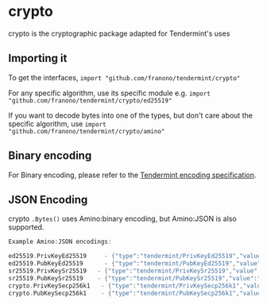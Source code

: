 # crypto

crypto is the cryptographic package adapted for Tendermint's uses

## Importing it
To get the interfaces,
`import "github.com/franono/tendermint/crypto"`

For any specific algorithm, use its specific module e.g.
`import "github.com/franono/tendermint/crypto/ed25519"`

If you want to decode bytes into one of the types, but don't care about the specific algorithm, use
`import "github.com/franono/tendermint/crypto/amino"`

## Binary encoding

For Binary encoding, please refer to the [Tendermint encoding specification](https://docs.tendermint.com/master/spec/blockchain/encoding.html).

## JSON Encoding

crypto `.Bytes()` uses Amino:binary encoding, but Amino:JSON is also supported.

```go
Example Amino:JSON encodings:

ed25519.PrivKeyEd25519     - {"type":"tendermint/PrivKeyEd25519","value":"EVkqJO/jIXp3rkASXfh9YnyToYXRXhBr6g9cQVxPFnQBP/5povV4HTjvsy530kybxKHwEi85iU8YL0qQhSYVoQ=="}
ed25519.PubKeyEd25519      - {"type":"tendermint/PubKeyEd25519","value":"AT/+aaL1eB0477Mud9JMm8Sh8BIvOYlPGC9KkIUmFaE="}
sr25519.PrivKeySr25519   - {"type":"tendermint/PrivKeySr25519","value":"xtYVH8UCIqfrY8FIFc0QEpAEBShSG4NT0zlEOVSZ2w4="}
sr25519.PubKeySr25519    - {"type":"tendermint/PubKeySr25519","value":"8sKBLKQ/OoXMcAJVxBqz1U7TyxRFQ5cmliuHy4MrF0s="}
crypto.PrivKeySecp256k1   - {"type":"tendermint/PrivKeySecp256k1","value":"zx4Pnh67N+g2V+5vZbQzEyRerX9c4ccNZOVzM9RvJ0Y="}
crypto.PubKeySecp256k1    - {"type":"tendermint/PubKeySecp256k1","value":"A8lPKJXcNl5VHt1FK8a244K9EJuS4WX1hFBnwisi0IJx"}
```
